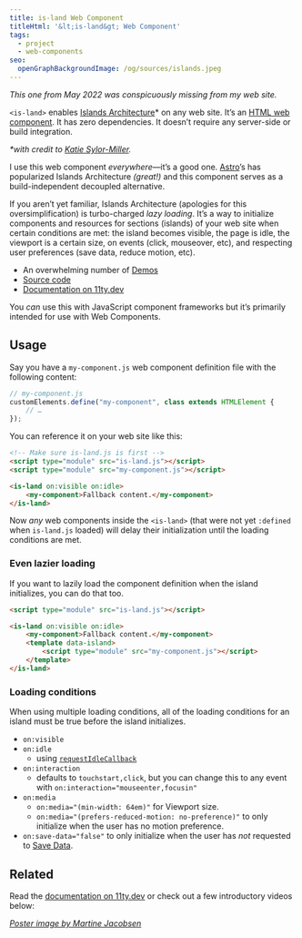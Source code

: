 ```yaml
---
title: is-land Web Component
titleHtml: '&lt;is-land&gt; Web Component'
tags:
  - project
  - web-components
seo:
  openGraphBackgroundImage: /og/sources/islands.jpeg
---
```

_This one from May 2022 was conspicuously missing from my web site._

`<is-land>` enables [Islands Architecture](https://jasonformat.com/islands-architecture/)* on any web site. It’s an [HTML web component](/web/a-taxonomy-of-web-component-types/). It has zero dependencies. It doesn’t require any server-side or build integration.

_\*with credit to [Katie Sylor-Miller](https://sylormiller.com/)._

I use this web component _everywhere_—it’s a good one. [Astro](https://astro.build/)’s has popularized Islands Architecture _(great!)_ and this component serves as a build-independent decoupled alternative.

If you aren’t yet familiar, Islands Architecture (apologies for this oversimplification) is turbo-charged _lazy loading_. It’s a way to initialize components and resources for sections (islands) of your web site when certain conditions are met: the island becomes visible, the page is idle, the viewport is a certain size, on events (click, mouseover, etc), and respecting user preferences (save data, reduce motion, etc).

* An overwhelming number of [Demos](https://is-land.11ty.dev/)
* [Source code](https://github.com/11ty/is-land)
* [Documentation on 11ty.dev](https://www.11ty.dev/docs/plugins/partial-hydration/)

You _can_ use this with JavaScript component frameworks but it’s primarily intended for use with Web Components.

## Usage

Say you have a `my-component.js` web component definition file with the following content:

```js
// my-component.js
customElements.define("my-component", class extends HTMLElement {
	// …
});
```

You can reference it on your web site like this:

```html
<!-- Make sure is-land.js is first -->
<script type="module" src="is-land.js"></script>
<script type="module" src="my-component.js"></script>

<is-land on:visible on:idle>
	<my-component>Fallback content.</my-component>
</is-land>
```

Now _any_ web components inside the `<is-land>` (that were not yet `:defined` when `is-land.js` loaded) will delay their initialization until the loading conditions are met.

### Even lazier loading

If you want to lazily load the component definition when the island initializes, you can do that too.

```html
<script type="module" src="is-land.js"></script>

<is-land on:visible on:idle>
	<my-component>Fallback content.</my-component>
	<template data-island>
		<script type="module" src="my-component.js"></script>
	</template>
</is-land>
```

### Loading conditions

When using multiple loading conditions, all of the loading conditions for an island must be true before the island initializes.

* `on:visible`
* `on:idle`
	* using [`requestIdleCallback`](https://developer.mozilla.org/en-US/docs/Web/API/Window/requestIdleCallback)
* `on:interaction`
	* defaults to `touchstart,click`, but you can change this to any event with `on:interaction="mouseenter,focusin"`
* `on:media`
	* `on:media="(min-width: 64em)"` for Viewport size.
	* `on:media="(prefers-reduced-motion: no-preference)"` to only initialize when the user has no motion preference.
* `on:save-data="false"` to only initialize when the user has *not* requested to [Save Data](https://developer.mozilla.org/en-US/docs/Web/API/NetworkInformation/saveData).

## Related

Read the [documentation on 11ty.dev](https://www.11ty.dev/docs/plugins/partial-hydration/) or check out a few introductory videos below:

<div class="fl">
	<youtube-lite-player @slug="YYJpFdEaAuc" @start="188" @label="Partial Hydration and Islands Architecture—Eleventy 🎈 Weekly №12"></youtube-lite-player>
	<youtube-lite-player @slug="V9hWgVV_5mg" @start="399" @label="Hydrating Components with `is-land` and Framework SSR—Eleventy 🎈 Weekly №13"></youtube-lite-player>
</div>

_[Poster image by Martine Jacobsen](https://unsplash.com/photos/aerial-photography-of-islands-during-daytime-xpsgubqxs-E)_